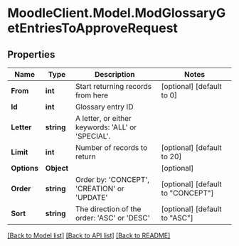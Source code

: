 # MoodleClient.Model.ModGlossaryGetEntriesToApproveRequest

## Properties

Name | Type | Description | Notes
------------ | ------------- | ------------- | -------------
**From** | **int** | Start returning records from here | [optional] [default to 0]
**Id** | **int** | Glossary entry ID | 
**Letter** | **string** | A letter, or either keywords: &#39;ALL&#39; or &#39;SPECIAL&#39;. | 
**Limit** | **int** | Number of records to return | [optional] [default to 20]
**Options** | **Object** |  | [optional] 
**Order** | **string** | Order by: &#39;CONCEPT&#39;, &#39;CREATION&#39; or &#39;UPDATE&#39; | [optional] [default to "CONCEPT"]
**Sort** | **string** | The direction of the order: &#39;ASC&#39; or &#39;DESC&#39; | [optional] [default to "ASC"]

[[Back to Model list]](../README.md#documentation-for-models) [[Back to API list]](../README.md#documentation-for-api-endpoints) [[Back to README]](../README.md)

